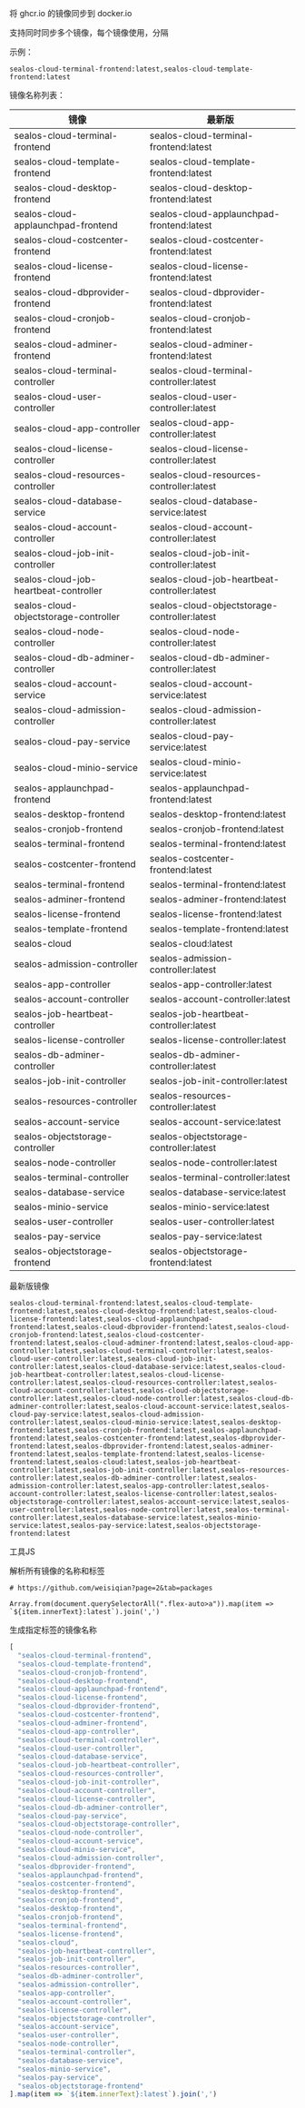 将 ghcr.io 的镜像同步到 docker.io

支持同时同步多个镜像，每个镜像使用，分隔

示例：
```
sealos-cloud-terminal-frontend:latest,sealos-cloud-template-frontend:latest
```

镜像名称列表：

| 镜像 | 最新版 |
|---|---|
| sealos-cloud-terminal-frontend | sealos-cloud-terminal-frontend:latest | 
| sealos-cloud-template-frontend | sealos-cloud-template-frontend:latest | 
| sealos-cloud-desktop-frontend | sealos-cloud-desktop-frontend:latest | 
| sealos-cloud-applaunchpad-frontend | sealos-cloud-applaunchpad-frontend:latest | 
| sealos-cloud-costcenter-frontend | sealos-cloud-costcenter-frontend:latest | 
| sealos-cloud-license-frontend | sealos-cloud-license-frontend:latest | 
| sealos-cloud-dbprovider-frontend | sealos-cloud-dbprovider-frontend:latest | 
| sealos-cloud-cronjob-frontend | sealos-cloud-cronjob-frontend:latest | 
| sealos-cloud-adminer-frontend | sealos-cloud-adminer-frontend:latest | 
| sealos-cloud-terminal-controller | sealos-cloud-terminal-controller:latest | 
| sealos-cloud-user-controller | sealos-cloud-user-controller:latest | 
| sealos-cloud-app-controller | sealos-cloud-app-controller:latest | 
| sealos-cloud-license-controller | sealos-cloud-license-controller:latest | 
| sealos-cloud-resources-controller | sealos-cloud-resources-controller:latest | 
| sealos-cloud-database-service | sealos-cloud-database-service:latest | 
| sealos-cloud-account-controller | sealos-cloud-account-controller:latest | 
| sealos-cloud-job-init-controller | sealos-cloud-job-init-controller:latest | 
| sealos-cloud-job-heartbeat-controller | sealos-cloud-job-heartbeat-controller:latest | 
| sealos-cloud-objectstorage-controller | sealos-cloud-objectstorage-controller:latest | 
| sealos-cloud-node-controller | sealos-cloud-node-controller:latest | 
| sealos-cloud-db-adminer-controller | sealos-cloud-db-adminer-controller:latest | 
| sealos-cloud-account-service | sealos-cloud-account-service:latest | 
| sealos-cloud-admission-controller | sealos-cloud-admission-controller:latest | 
| sealos-cloud-pay-service | sealos-cloud-pay-service:latest | 
| sealos-cloud-minio-service | sealos-cloud-minio-service:latest | 
| sealos-applaunchpad-frontend | sealos-applaunchpad-frontend:latest | 
| sealos-desktop-frontend | sealos-desktop-frontend:latest | 
| sealos-cronjob-frontend | sealos-cronjob-frontend:latest | 
| sealos-terminal-frontend | sealos-terminal-frontend:latest | 
| sealos-costcenter-frontend | sealos-costcenter-frontend:latest |
| sealos-terminal-frontend | sealos-terminal-frontend:latest | 
| sealos-adminer-frontend | sealos-adminer-frontend:latest | 
| sealos-license-frontend | sealos-license-frontend:latest | 
| sealos-template-frontend | sealos-template-frontend:latest | 
| sealos-cloud | sealos-cloud:latest | 
| sealos-admission-controller | sealos-admission-controller:latest | 
| sealos-app-controller | sealos-app-controller:latest | 
| sealos-account-controller | sealos-account-controller:latest | 
| sealos-job-heartbeat-controller | sealos-job-heartbeat-controller:latest | 
| sealos-license-controller | sealos-license-controller:latest | 
| sealos-db-adminer-controller | sealos-db-adminer-controller:latest | 
| sealos-job-init-controller | sealos-job-init-controller:latest | 
| sealos-resources-controller | sealos-resources-controller:latest | 
| sealos-account-service | sealos-account-service:latest | 
| sealos-objectstorage-controller | sealos-objectstorage-controller:latest | 
| sealos-node-controller | sealos-node-controller:latest | 
| sealos-terminal-controller | sealos-terminal-controller:latest | 
| sealos-database-service | sealos-database-service:latest | 
| sealos-minio-service | sealos-minio-service:latest | 
| sealos-user-controller | sealos-user-controller:latest | 
| sealos-pay-service | sealos-pay-service:latest | 
| sealos-objectstorage-frontend | sealos-objectstorage-frontend:latest |

最新版镜像

```
sealos-cloud-terminal-frontend:latest,sealos-cloud-template-frontend:latest,sealos-cloud-desktop-frontend:latest,sealos-cloud-license-frontend:latest,sealos-cloud-applaunchpad-frontend:latest,sealos-cloud-dbprovider-frontend:latest,sealos-cloud-cronjob-frontend:latest,sealos-cloud-costcenter-frontend:latest,sealos-cloud-adminer-frontend:latest,sealos-cloud-app-controller:latest,sealos-cloud-terminal-controller:latest,sealos-cloud-user-controller:latest,sealos-cloud-job-init-controller:latest,sealos-cloud-database-service:latest,sealos-cloud-job-heartbeat-controller:latest,sealos-cloud-license-controller:latest,sealos-cloud-resources-controller:latest,sealos-cloud-account-controller:latest,sealos-cloud-objectstorage-controller:latest,sealos-cloud-node-controller:latest,sealos-cloud-db-adminer-controller:latest,sealos-cloud-account-service:latest,sealos-cloud-pay-service:latest,sealos-cloud-admission-controller:latest,sealos-cloud-minio-service:latest,sealos-desktop-frontend:latest,sealos-cronjob-frontend:latest,sealos-applaunchpad-frontend:latest,sealos-costcenter-frontend:latest,sealos-dbprovider-frontend:latest,sealos-dbprovider-frontend:latest,sealos-adminer-frontend:latest,sealos-template-frontend:latest,sealos-license-frontend:latest,sealos-cloud:latest,sealos-job-heartbeat-controller:latest,sealos-job-init-controller:latest,sealos-resources-controller:latest,sealos-db-adminer-controller:latest,sealos-admission-controller:latest,sealos-app-controller:latest,sealos-account-controller:latest,sealos-license-controller:latest,sealos-objectstorage-controller:latest,sealos-account-service:latest,sealos-user-controller:latest,sealos-node-controller:latest,sealos-terminal-controller:latest,sealos-database-service:latest,sealos-minio-service:latest,sealos-pay-service:latest,sealos-objectstorage-frontend:latest
```

工具JS

解析所有镜像的名称和标签

```
# https://github.com/weisiqian?page=2&tab=packages

Array.from(document.querySelectorAll(".flex-auto>a")).map(item => `${item.innerText}:latest`).join(',')
```

生成指定标签的镜像名称
```js
[
  "sealos-cloud-terminal-frontend",
  "sealos-cloud-template-frontend",
  "sealos-cloud-cronjob-frontend",
  "sealos-cloud-desktop-frontend",
  "sealos-cloud-applaunchpad-frontend",
  "sealos-cloud-license-frontend",
  "sealos-cloud-dbprovider-frontend",
  "sealos-cloud-costcenter-frontend",
  "sealos-cloud-adminer-frontend",
  "sealos-cloud-app-controller",
  "sealos-cloud-terminal-controller",
  "sealos-cloud-user-controller",
  "sealos-cloud-database-service",
  "sealos-cloud-job-heartbeat-controller",
  "sealos-cloud-resources-controller",
  "sealos-cloud-job-init-controller",
  "sealos-cloud-account-controller",
  "sealos-cloud-license-controller",
  "sealos-cloud-db-adminer-controller",
  "sealos-cloud-pay-service",
  "sealos-cloud-objectstorage-controller",
  "sealos-cloud-node-controller",
  "sealos-cloud-account-service",
  "sealos-cloud-minio-service",
  "sealos-cloud-admission-controller",
  "sealos-dbprovider-frontend",
  "sealos-applaunchpad-frontend",
  "sealos-costcenter-frontend",
  "sealos-desktop-frontend",
  "sealos-cronjob-frontend",
  "sealos-desktop-frontend",
  "sealos-cronjob-frontend",
  "sealos-terminal-frontend",
  "sealos-license-frontend",
  "sealos-cloud",
  "sealos-job-heartbeat-controller",
  "sealos-job-init-controller",
  "sealos-resources-controller",
  "sealos-db-adminer-controller",
  "sealos-admission-controller",
  "sealos-app-controller",
  "sealos-account-controller",
  "sealos-license-controller",
  "sealos-objectstorage-controller",
  "sealos-account-service",
  "sealos-user-controller",
  "sealos-node-controller",
  "sealos-terminal-controller",
  "sealos-database-service",
  "sealos-minio-service",
  "sealos-pay-service",
  "sealos-objectstorage-frontend"
].map(item => `${item.innerText}:latest`).join(',')
```